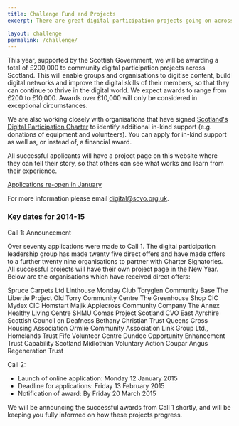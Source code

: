 ```yaml
---
title: Challenge Fund and Projects
excerpt: There are great digital participation projects going on across Scotland. We want to support existing projects to do more, and encourage new projects to get started.

layout: challenge
permalink: /challenge/
---
```


This year, supported by the Scottish Government, we will be awarding a total of £200,000 to community digital participation projects across Scotland. This will enable groups and organisations to digitise content, build digital networks and improve the digital skills of their members, so that they can continue to thrive in the digital world. We expect awards to range from £200 to £10,000. Awards over £10,000 will only be considered in exceptional circumstances.

We are also working closely with organisations that have signed [Scotland's Digital Participation Charter](/charter/) to identify additional in-kind support (e.g. donations of equipment and volunteers). You can apply for in-kind support as well as, or instead of, a financial award.

All successful applicants will have a project page on this website where they can tell their story, so that others can see what works and learn from their experience.

<a href="/challenge/apply/" class="btn btn-primary btn-lg" disabled="disabled">Applications re-open in January</a>

For more information please email [digital@scvo.org.uk](mailto:digital@scvo.org.uk).

### Key dates for 2014-15

Call 1: Announcement

Over seventy applications were made to Call 1.  The digital participation leadership group has made twenty five direct offers and have made offers to a further twenty nine organisations to partner with Charter Signatories.  All successful projects will have their own project page in the New Year.  Below are the organisations which have received direct offers:

Spruce Carpets Ltd
Linthouse Monday Club
Toryglen Community Base
The Libertie Project
Old Torry Community Centre
The Greenhouse Shop CIC
Mydex CIC
Homstart Majik
Applecross Community Company
The Annex Healthy Living Centre
SHMU
Comas
Project Scotland
CVO East Ayrshire
Scottish Council on Deafness 
Bethany Christian Trust 
Queens Cross Housing Association
Ormlie Community Association
Link Group Ltd.,
Homelands Trust Fife
Volunteer Centre Dundee
Opportunity Enhancement Trust
Capability Scotland
Midlothian Voluntary Action
Coupar Angus Regeneration Trust


Call 2:

- Launch of online application: Monday 12 January 2015
- Deadline for applications: Friday 13 February 2015
- Notification of award: By Friday 20 March 2015

We will be announcing the successful awards from Call 1 shortly, and will be keeping you fully informed on how these projects progress.
